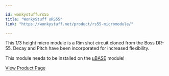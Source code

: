 ```yaml
---

id: wonkystuffurs55
title: "WonkyStuff uRS55"
link: "https://wonkystuff.net/product/rs55-micromodule/"

---
```



This 1/3 height micro module is a Rim shot circuit cloned from the Boss DR-55. Decay and Pitch have been incorporated for increased flexibility.

This module needs to be installed on the [µBASE](https://wiki.aemodular.com/pmwiki.php/AeManual/UBASE) module!

[View Product Page](https://wonkystuff.net/product/rs55-micromodule/)